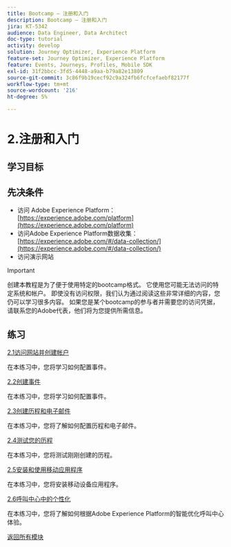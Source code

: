 ```yaml
---
title: Bootcamp — 注册和入门
description: Bootcamp — 注册和入门
jira: KT-5342
audience: Data Engineer, Data Architect
doc-type: tutorial
activity: develop
solution: Journey Optimizer, Experience Platform
feature-set: Journey Optimizer, Experience Platform
feature: Events, Journeys, Profiles, Mobile SDK
exl-id: 31f2bbcc-3fd5-4448-a9aa-b79a82e13809
source-git-commit: 3c86f9b19cecf92c9a324fb6fcfcefaebf82177f
workflow-type: tm+mt
source-wordcount: '216'
ht-degree: 5%

---
```


# 2.注册和入门

## 学习目标

## 先决条件

- 访问 Adobe Experience Platform： [https://experience.adobe.com/platform](https://experience.adobe.com/platform)
- 访问Adobe Experience Platform数据收集： [https://experience.adobe.com/#/data-collection/](https://experience.adobe.com/#/data-collection/)
- 访问演示网站

>[!IMPORTANT]
>
>创建本教程是为了便于使用特定的bootcamp格式。 它使用您可能无法访问的特定系统和帐户。 即使没有访问权限，我们认为通过阅读这些非常详细的内容，您仍可以学习很多内容。 如果您是某个bootcamp的参与者并需要您的访问凭据，请联系您的Adobe代表，他们将为您提供所需信息。

## 练习

[2.1访问网站并创建帐户](./ex1.md)

在本练习中，您将学习如何配置事件。

[2.2创建事件](./ex2.md)

在本练习中，您将学习如何配置事件。

[2.3创建历程和电子邮件](./ex3.md)

在本练习中，您将了解如何配置历程和电子邮件。

[2.4测试您的历程](./ex4.md)

在本练习中，您将测试刚刚创建的历程。

[2.5安装和使用移动应用程序](./ex5.md)

在本练习中，您将安装移动设备应用程序。

[2.6呼叫中心中的个性化](./ex6.md)

在本练习中，您将了解如何根据Adobe Experience Platform的智能优化呼叫中心体验。

[返回所有模块](../../overview.md)
